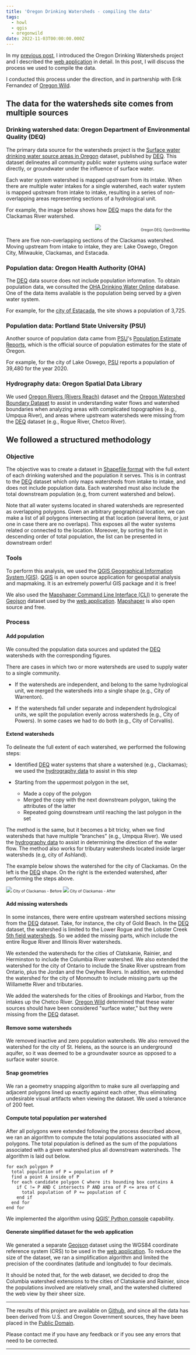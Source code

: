 ```yaml
---
title: 'Oregon Drinking Watersheds - compiling the data'
tags:
  - howl
  - qgis
  - oregonwild
date: 2022-11-03T00:00:00.000Z
---
```

In my [previous post](/post/2022-10-21-oregon-watersheds/), I introduced the Oregon Drinking Watersheds project and I described the [web application](https://watersheds.oregonhowl.org/) in detail.  In this post, I will discuss the process we used to compile the data.

<!--more-->

I conducted this process under the direction, and in partnership with Erik Fernandez of [Oregon Wild](https://oregonwild.org/).

## The data for the watersheds site comes from multiple sources

### Drinking watershed data: Oregon Department of Environmental Quality (DEQ)

The primary data source for the watersheds project is the [Surface water drinking water source areas in Oregon](https://www.oregon.gov/deq/wq/programs/pages/dwp-maps.aspx) dataset, published by [DEQ](https://www.oregon.gov/deq/Pages/index.aspx). This dataset delineates all community public water systems using surface water directly, or groundwater under the influence of surface water.

Each water system watershed is mapped upstream from its intake. When there are multiple water intakes for a single watershed, each water system is mapped upstream from intake to intake, resulting in a series of non-overlapping areas representing sections of a hydrological unit.

For example, the image below shows how [DEQ](https://www.oregon.gov/deq/Pages/index.aspx) maps the data for the Clackamas River watershed.

<p align="center">
	<img src="/images/uploads/oregon-watersheds-clackamas.jpg"/>
</p>
<p align="right" style="margin-top: -20px;"><small><small>Oregon DEQ, OpenStreetMap</small></small></p>

There are five non-overlapping sections of the Clackamas watershed. Moving upstream from intake to intake, they are: Lake Oswego, Oregon City, Milwaukie, Clackamas, and Estacada.

### Population data: Oregon Health Authority (OHA)

The [DEQ](https://www.oregon.gov/deq/Pages/index.aspx) data source does not include population information. To obtain population data, we consulted the [OHA Drinking Water Online](https://yourwater.oregon.gov/index.html) database. One of the data items available is the population being served by a given water system.

For example, for the [city of Estacada](https://yourwater.oregon.gov/inventory.php?pwsno=00279), the site shows a population of 3,725.

### Population data: Portland State University (PSU)

Another source of population data came from [PSU](https://www.pdx.edu/)'s [Population Estimate Reports](https://www.pdx.edu/population-research/population-estimate-reports), which is the official source of population estimates for the state of Oregon.

For example, for the city of Lake Oswego, [PSU](https://www.pdx.edu/) reports a population of 39,480 for the year 2020.

<a name="hydro"></a>
### Hydrography data: Oregon Spatial Data Library

We used [Oregon Rivers (Rivers Reach)](https://spatialdata.oregonexplorer.info/geoportal/details;id=161b8e74e7ef457180fba6429c9ee1ee) dataset and the [Oregon Watershed Boundary Dataset](https://spatialdata.oregonexplorer.info/geoportal/details;id=4b1b008d5a764a209b2df040689c0779) to assist in understanding water flows and watershed boundaries when analyzing areas with complicated topographies (e.g., Umpqua River), and areas where upstream watersheds were missing from the [DEQ](https://www.oregon.gov/deq/Pages/index.aspx) dataset (e.g., Rogue River, Chetco River).

## We followed a structured methodology

### Objective

The objective was to create a dataset in [Shapefile format](https://en.wikipedia.org/wiki/Shapefile) with the full extent of each drinking watershed and the population it serves. This is in contrast to the [DEQ](https://www.oregon.gov/deq/Pages/index.aspx) dataset which only maps watersheds from intake to intake, and does not include population data. Each watershed must also include the total downstream population (e.g, from current watershed and below).

Note that all water systems located in shared watersheds are represented as overlapping polygons. Given an arbitrary geographical location, we can make a list of all polygons intersecting at that location (several items, or just one in case there are no overlaps). This exposes all the water systems related or connected to the location. Moreover, by sorting the list in descending order of total population, the list can be presented in downstream order!

### Tools

To perform this analysis, we used the [QGIS Geographical Information System (GIS)](https://qgis.org/en/site/). [QGIS](https://en.wikipedia.org/wiki/QGIS) is an open source application for geospatial analysis and mapmaking. It is an extremely powerful GIS package and it is free!

We also used the [Mapshaper Command Line Interface (CLI)](https://github.com/mbloch/mapshaper/wiki) to generate the [Geojson](https://geojson.org/) dataset used by the [web application](https://watersheds.oregonhowl.org/). [Mapshaper](https://github.com/mbloch/mapshaper) is also open source and free.

### Process

#### Add population

We consulted the population data sources and updated the [DEQ](https://www.oregon.gov/deq/Pages/index.aspx) watersheds with the corresponding figures.

There are cases in which two or more watersheds are used to supply water to a single community.

* If the watersheds are independent, and belong to the same hydrological unit, we merged the watersheds into a single shape (e.g., City of Warrenton).

* If the watersheds fall under separate and independent hydrological units, we split the population evenly across watersheds (e.g., City of Powers). In some cases we had to do both (e.g., City of Corvallis).

#### Extend watersheds

To delineate the full extent of each watershed, we performed the following steps:

* Identified [DEQ](https://www.oregon.gov/deq/Pages/index.aspx) water systems that share a watershed (e.g., Clackamas); we used the [hydrography data](#hydro) to assist in this step

* Starting from the uppermost polygon in the set,
  * Made a copy of the polygon
  * Merged the copy with the next downstream polygon, taking the attributes of the latter
  * Repeated going downstream until reaching the last polygon in the set

The method is the same, but it becomes a bit tricky, when we find watersheds that have multiple "branches" (e.g., Umpqua River). We used the [hydrography data](#hydro) to assist in determining the direction of the water flow. The method also works for tributary watersheds located inside larger watersheds (e.g, city of Ashland).

The example below shows the watershed for the city of Clackamas. On the left is the [DEQ](https://www.oregon.gov/deq/Pages/index.aspx) shape. On the right is the extended watershed, after performing the steps above.

  <div style="display: flex; font-size: 0.75em;">
    <div align="center">
	   <img src="/images/uploads/oregon-watersheds-city-of-clackamas-deq.jpg"/>
     City of Clackamas - Before
    </div>
    <span>&nbsp;</span>
    <div align="center">
      <img src="/images/uploads/oregon-watersheds-city-of-clackamas-extended.jpg"/>
      City of Clackamas - After
    </div>
  </div>

#### Add missing watersheds

In some instances, there were entire upstream watershed sections missing from the [DEQ](https://www.oregon.gov/deq/Pages/index.aspx) dataset. Take, for instance, the city of Gold Beach. In the [DEQ](https://www.oregon.gov/deq/Pages/index.aspx) dataset, the watershed is limited to the Lower Rogue and the Lobster Creek [5th field watersheds](https://oregonexplorer.info/content/what-watershed?topic=56&ptopic=98#:~:text=Fifth%2Dfield%20watersheds%20have%20become,has%2033%20fifth%2Dfield%20watersheds.). So we added the missing parts, which include the entire Rogue River and Illinois River watersheds.

We extended the watersheds for the cities of Clatskanie, Rainier, and Herminston to include the Columbia River watershed. We also extended the watershed for the city of Ontario to include the Snake River upstream from Ontario, plus the Jordan and the Owyhee Rivers. In addition, we extended the watershed for the city of Monmouth to include missing parts up the Willamette River and tributaries.

We added the watersheds for the cities of Brookings and Harbor, from the intakes up the Chetco River. [Oregon Wild](https://oregonwild.org/) determined that these water sources should have been considered "surface water," but they were missing from the [DEQ](https://www.oregon.gov/deq/Pages/index.aspx) dataset.

#### Remove some watersheds

We removed inactive and zero population watersheds. We also removed the watershed for the city of St. Helens, as the source is an underground aquifer, so it was deemed to be a groundwater source as opposed to a surface water source.

#### Snap geometries

We ran a geometry snapping algorithm to make sure all overlapping and adjacent polygons lined up exactly against each other, thus eliminating undesirable visual artifacts when viewing the dataset. We used a tolerance of 200 feet.

#### Compute total population per watershed

After all polygons were extended following the process described above, we ran an algorithm to compute the total populations associated with all polygons. The total population is defined as the sum of the populations associated with a given watershed plus all downstream watersheds. The algorithm is laid out below.

```
for each polygon P
  total population of P = population of P
  find a point A inside of P
  for each candidate polygon C where its bounding box contains A
    if C != P AND C intersects P AND area of P <= area of C
      total population of P += population of C
    end if
  end for
end for

```

We implemented the algorithm using [QGIS' Python console](https://docs.qgis.org/3.28/en/docs/user_manual/plugins/python_console.html) capability.

#### Generate simplified dataset for the web application

We generated a separate [Geojson](https://geojson.org/) dataset using the WGS84 coordinate reference system (CRS) to be used in the [web application](https://watersheds.oregonhowl.org/). To reduce the size of the dataset, we ran a simplification algorithm and limited the precision of the coordinates (latitude and longitude) to four decimals.

It should be noted that, for the web dataset, we decided to drop the Columbia watershed extensions to the cities of Clatskanie and Rainier, since the populations involved are relatively small, and the watershed cluttered the web view by their sheer size.

---

The results of this project are available on [Github](https://github.com/jimmyangel/watersheds-data), and since all the data has been derived from U.S. and Oregon Government sources, they have been placed in the [Public Domain](https://creativecommons.org/publicdomain/zero/1.0/).

Please contact me if you have any feedback or if you see any errors that need to be corrected.

---
